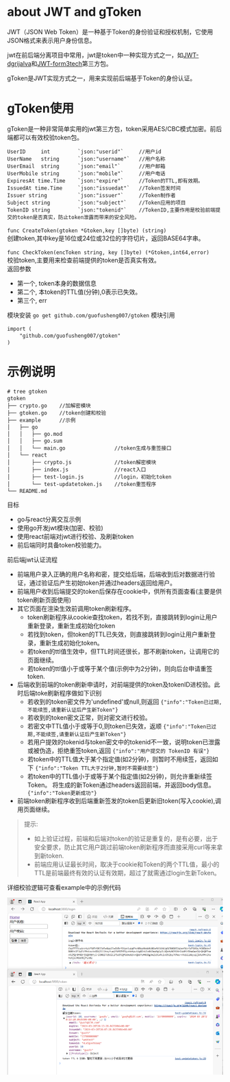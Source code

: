 
# about JWT and gToken
JWT（JSON Web Token）是一种基于Token的身份验证和授权机制，它使用JSON格式来表示用户身份信息。

jwt在前后端分离项目中常用，jwt是token中一种实现方式之一，如[JWT-dgrijalva](https://pkg.go.dev/github.com/dgrijalva/jwt-go)和[JWT-form3tech](https://pkg.go.dev/github.com/form3tech-oss/jwt-go@v3.2.5+incompatible#section-documentation)第三方包。


gToken是JWT实现方式之一，用来实现前后端基于Token的身份认证。

# gToken使用
gToken是一种非常简单实用的jwt第三方包，token采用AES/CBC模式加密。前后端都可以有效校验token包。
```text
UserID     int         `json:"userid"`     //用户id
UserName   string      `json:"username"`   //用户名称
UserEmail  string      `json:"email"`      //用户邮箱
UserMobile string      `json:"mobile"`     //用户电话
ExpiresAt time.Time    `json:"expire"`     //Token的TTL,即有效期。
IssuedAt time.Time     `json:"issuedat"`   //Token签发时间
Issuer string          `json:"issuer"`     //Token制作者
Subject string         `json:"subject"`    //Token应用的项目
TokenID string         `json:"tokenid"`    //TokenID,主要作用是校验前端提交的token是否真实，防止token泄露而带来的安全风险。
```

`func CreateToken(gtoken *Gtoken,key []byte) (string)`       
创建token,其中key是16位或24位或32位的字符切片，返回BASE64字串。

`func CheckToken(encToken string, key []byte) (*Gtoken,int64,error)`      
校验token,主要用来检查前端提供的token是否真实有效。         
返回参数     
- 第一个, token本身的数据信息
- 第二个, 本token的TTL值(分钟),0表示已失效。
- 第三个, err

模块安装
`go get github.com/guofusheng007/gtoken`
模块引用
```text
import (
	"github.com/guofusheng007/gtoken"
)
```

# 示例说明
```text
# tree gtoken
gtoken
├── crypto.go    //加解密模块
├── gtoken.go    //token创建和校验
├── example      //示例
│   ├── go
│   │   ├── go.mod
│   │   ├── go.sum
│   │   └── main.go                //token生成与重签接口
│   └── react
│       ├── crypto.js              //token解密模块
│       ├── index.js               //react入口
│       ├── test-login.js          //login，初始化token
│       └── test-updatetoken.js    //token重签程序
└── README.md
```

目标
- go与react分离交互示例
- 使用go开发jwt模块(加密、校验)
- 使用react前端对jwt进行校验、及刷新token
- 前后端同时具备token校验能力。


前后端jwt认证流程
- 前端用户录入正确的用户名称和密，提交给后端，后端收到后对数据进行验证，通过验证后产生初始token并通过headers返回给用户。
- 前端用户收到后端提交的token后保存在cookie中，供所有页面查看(主要是供token刷新页面使用)
- 其它页面在渲染生效前调用token刷新程序。
  - token刷新程序从cookie查找token，若找不到，直接跳转到login让用户重新登录，重新生成初始化token
  - 若找到token，但token的TTL已失效，则直接跳转到login让用户重新登录，重新生成初始化token。
  - 若token的ttl值生效中，但TTL时间还很长，那不刷新token，让调用它的页面继续。
  - 若token的ttl值小于或等于某个值(示例中为2分钟)，则向后台申请重签token.
- 后端收到前端的token刷新申请时，对前端提供的token及tokenID进校验。此时后端toke刷新程序做如下识别
  - 若收到的token密文件为'undefined'或null,则返回
    `{"info":"Token已过期,不能续签,请重新认证后产生新Token"}`
  - 若收到的token密文正常，则对密文进行校验。
  - 若密文中TTL值小于或等于0,则token已失效，返顺
    `{"info":"Token已过期,不能续签,请重新认证后产生新Token"}`
  - 若用户提效的tokenid与token密文中的tokenid不一致，说明token已泄露或被伪造，拒绝重签token,返回
    `{"info":"用户提交的 TokenID 有误"}`
  - 若token中的TTL值大于某个指定值(如2分钟)，则暂时不用续签，返回如下
    `{"info":"Token TTL大于2分钟,暂时不需要续签"}`
  - 若token中的TTL值小于或等于某个指定值(如2分钟)，则允许重新续签Token。
    将生成的新Token通过headers返回前端，并返回body信息。
    `{"info":"Token更新成功"}`
- 前端token刷新程序收到后端重新签发的token后更新旧token(写入cookie),调用页面继续。

> 提示:
> - 如上验证过程，前端和后端对token的验证是重复的，是有必要，出于安全要求，防止其它用户跳过前端token刷新程序而直接采用curl等来拿到新token.
> - 前端应用认证最长时间，取决于cookie和Token的两个TTL值，最小的TTL是前端最终有效的认证有效期，超过了就需通过login生新Token。


详细校验逻辑可查看example中的示例代码

<img  src='./test.png' />





